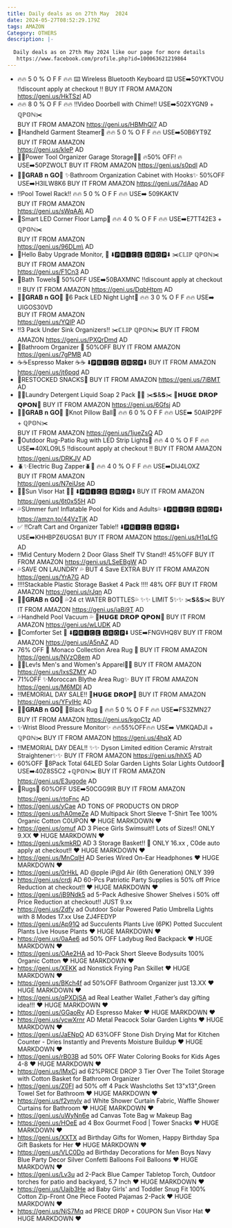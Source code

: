 ```yaml
---
title: Daily deals as on 27th May  2024
date: 2024-05-27T08:52:29.179Z
tags: AMAZON
Category: OTHERS
description: |-
  
  Daily deals as on 27th May 2024 like our page for more details
   https://www.facebook.com/profile.php?id=100063621219864
---
```

* 🔥🔥 5 0 % O F F 🔥🔥
  ⌨️ Wireless Bluetooth Keyboard  ⌨️ 
  USE➡️50YKTVOU 
  ‼️discount apply at checkout ‼️
  BUY IT FROM AMAZON
  https://geni.us/HkTSzl
  AD
* 🔥🔥 8 0 % O F F 🔥🔥
  ‼️Video Doorbell with Chime‼️
  USE➡️502XYGN9 + ℚℙ𝕆ℕ✂️\
   BUY IT FROM AMAZON
   https://geni.us/HBMhQl7
  AD                          
* 🚨Handheld Garment Steamer🚨
  🔥🔥 5 0 % O F F 🔥🔥
  USE➡️50B6YT9Z\
  BUY IT FROM AMAZON\
  https://geni.us/kIeP
  AD       
* 🔨🔧Power Tool Organizer Garage Storage🔨🔧
  🔥50% OFF! 🔥
   USE➡️50PZWOLT 
  BUY IT FROM AMAZON
  https://geni.us/s0pdl
  AD
* 🏃‍♀️𝐆𝐑𝐀𝐁 𝐧 𝐆𝐎🏃
  ✨Bathroom Organization Cabinet with Hooks✨
  50%OFF
  USE➡️H3ILW8K6 
  BUY IT FROM AMAZON
  https://geni.us/7dAao
  AD
* ‼️Pool Towel Rack‼️
  🔥🔥 5 0 % O F F 🔥🔥
  USE➡️ 509KAK1V\
   BUY IT FROM AMAZON\
    https://geni.us/sWqAA\
  AD                   
* 🌟Smart LED Corner Floor Lamp🌟
  🔥🔥 4 0 % O F F 🔥🔥
  USE➡️E7TT42E3 + ℚℙ𝕆ℕ✂️\
   BUY IT FROM AMAZON\
  https://geni.us/96DLm\
  AD                    
* 🎀Hello Baby Upgrade Monitor, 🎀
  ⬇️🅿🆁🅸🅲🅴 🅳🆁🅾🅿⬇️
  ✂️ℂ𝕃𝕀ℙ ℚℙ𝕆ℕ✂️
  BUY IT FROM AMAZON\
  https://geni.us/F1Cn3
  AD
* 🎀Bath Towels🎀
  50%OFF
  USE➡️50BAXMNC 
  ‼️discount apply at checkout ‼️
  BUY IT FROM AMAZON
  https://geni.us/DqbHtpm
  AD
* 🏃‍♀️𝐆𝐑𝐀𝐁 𝐧 𝐆𝐎🏃
  🌟6 Pack LED Night Light🌟
  🔥🔥 3 0 % O F F 🔥🔥
  USE➡️ UIGOS30VD\
  BUY IT FROM AMAZON\
  https://geni.us/YQIP
  AD             
* ‼️3 Pack Under Sink Organizers‼️
  ✂️ℂ𝕃𝕀ℙ ℚℙ𝕆ℕ✂️
  BUY IT FROM AMAZON
  https://geni.us/PXQrDmd
  AD
* 🌟Bathroom Organizer 🌟
  50%OFF
  BUY IT FROM AMAZON
  https://geni.us/7gPMB
  AD
* ☕☕Espresso Maker ☕☕
  ⬇️🅿🆁🅸🅲🅴 🅳🆁🅾🅿⬇️
  BUY IT FROM AMAZON
  https://geni.us/jt6pqd
  AD
* 🌟RESTOCKED SNACKS🌟
  BUY IT FROM AMAZON 
  https://geni.us/7iBMT
  AD
* 💚💚Laundry Detergent Liquid Soap 2 Pack 💚💚
  ✂️𝗦&𝗦✂️
  💸𝗛𝗨𝗚𝗘 𝗗𝗥𝗢𝗣 𝗤𝗣𝗢𝗡💸
  BUY IT FROM AMAZON
  https://geni.us/6Gfsj
  AD
* 🏃‍♀️𝐆𝐑𝐀𝐁 𝐧 𝐆𝐎🏃
  🎀Knot Pillow Ball🎀
  🔥🔥 6 0 % O F F 🔥🔥
  USE➡️ 50AIP2PF + ℚℙ𝕆ℕ✂️\
    BUY IT FROM AMAZON
   https://geni.us/1jueZsQ
  AD                       
* 🎀Outdoor Rug-Patio Rug with LED Strip Lights🎀
  🔥🔥 4 0 % O F F 🔥🔥
  USE➡️40XLO9L5 
  ‼️discount apply at checkout ‼️
  BUY IT FROM AMAZON
  https://geni.us/DRKJV
  AD
* 🪲✨Electric Bug Zapper🪲🦗
  🔥🔥 4 0 % O F F 🔥🔥
  USE➡️DIJ4LOXZ\
  BUY IT FROM AMAZON\
  https://geni.us/N7eiUse
  AD                     
* 👒👒Sun Visor Hat 👒👒
  ⬇️🅿🆁🅸🅲🅴 🅳🆁🅾🅿⬇️
  BUY IT FROM AMAZON
  https://geni.us/6t0x55H
  AD
* 💦SUmmer fun!  Inflatable Pool for Kids and Adults💦
  ⬇️🅿🆁🅸🅲🅴 🅳🆁🅾🅿⬇️
  https://amzn.to/44VzTjK
  AD
* ✅
  ‼️Craft Cart and Organizer Table‼️
  ⬇️🅿🆁🅸🅲🅴 🅳🆁🅾🅿⬇️
  USE➡️KHHBPZ6UGSA1
  BUY IT FROM AMAZON
  https://geni.us/H1qLfG
  AD
* ‼️Mid Century Modern 2 Door Glass Shelf TV Stand‼️
  45%OFF
  BUY IT FROM AMAZON
  https://geni.us/LSeEBgW
  AD
* 💦SAVE ON LAUNDRY 💦
  BUT 4 Save EXTRA 
  BUY IT FROM AMAZON
  https://geni.us/YrA7G
  AD
* ‼️‼️Stackable Plastic Storage Basket 4 Pack ‼️‼️
  48% OFF
  BUY IT FROM AMAZON
  https://geni.us/rJqn
  AD
* 🏃‍♀️𝐆𝐑𝐀𝐁 𝐧 𝐆𝐎🏃
  💦24 ct WATER BOTTLES💦
  ✨✨ LIMIT 5✨✨
  ✂️𝗦&𝗦✂️
  BUY IT FROM AMAZON
  https://geni.us/iaBi9T
  AD
* 💦Handheld Pool Vacuum 💦
  💸𝗛𝗨𝗚𝗘 𝗗𝗥𝗢𝗣 𝗤𝗣𝗢𝗡💸
  BUY IT FROM AMAZON
  https://geni.us/wLUDK
  AD
* 🎀Comforter Set 🎀
  ⬇️🅿🆁🅸🅲🅴 🅳🆁🅾🅿⬇️
  USE➡️FNGVHQ8V
  BUY IT FROM AMAZON
  https://geni.us/A5nAZ
  AD
* 76% OFF
  🚨 Monaco Collection Area Rug 🚨
  BUY IT FROM AMAZON
  https://geni.us/NVzO8em
  AD
* 👖👖Lev!s Men's and Women's 
  Apparel👖👖
  BUY IT FROM AMAZON
  https://geni.us/IxsSZMY
  AD
* 71%OFF
  ✨Moroccan Blythe Area Rug✨
  BUY IT FROM AMAZON
  https://geni.us/M6MDI
  AD
* ‼️MEMORIAL DAY SALE‼️
  🚨𝗛𝗨𝗚𝗘 𝗗𝗥𝗢𝗣🚨
  BUY IT FROM AMAZON
  https://geni.us/YFyIHc
  AD
* 🏃‍♀️𝐆𝐑𝐀𝐁 𝐧 𝐆𝐎🏃
  🎀Black Rug 🎀
  🔥🔥 5 0 % O F F 🔥🔥
  USE➡️FS3ZMN27\
   BUY IT FROM AMAZON
   https://geni.us/kgoC1z
  AD                  
* ✨Wrist Blood Pressure Monitor✨
  🔥🔥55%OFF🔥🔥
  USE➡️  VMKQADJI  +  ℚℙ𝕆ℕ✂️
  BUY IT FROM AMAZON
   https://geni.us/4hqX
  AD
* ‼️MEMORIAL DAY DEAL‼️
  ✨✨ Dyson Limited edition Ceramic A!rstrait Straightener✨✨
  BUY IT FROM AMAZON
  https://geni.us/hhX5
  AD
* 60%OFF
  🌟8Pack Total 64LED Solar Garden Lights Solar Lights Outdoor🌟
  USE➡️40Z8S5C2 +ℚℙ𝕆ℕ✂️
  BUY IT FROM AMAZON
  https://geni.us/E3ugode
  AD
* 🎀Rugs🎀
  60%OFF
  USE➡️50CGG9IR
  BUY IT FROM AMAZON
  https://geni.us/rtoFnc
  AD
* https://geni.us/yCae    AD
  TONS OF PRODUCTS ON DROP
* https://geni.us/hA0meZe   AD
  Multipack Short Sleeve T-Shirt Tee 100% Organic Cotton 
  C0UPON
  ♥ HUGE MARKDOWN ♥
* https://geni.us/omuf     AD
  3 Piece Girls Swimsuit!! Lots of Sizes!! 
  ONLY 9.XX 
  ♥ HUGE MARKDOWN ♥
* https://geni.us/kmkRD    AD
  3 Storage Basket!! 🧺 
  ONLY 16.xx , C0de auto apply at checkout!! 
  ♥ HUGE MARKDOWN ♥
* https://geni.us/MnCqIH       AD
  Series Wired On-Ear Headphones
  ♥ HUGE MARKDOWN ♥
* https://geni.us/0rHkL   AD
  @pple iP@d Air (6th Generation) 
  ONLY 399 
* https://geni.us/crdj     AD
  60-Pcs Patriotic Party Supplies is 50% off Price Reduction at checkout!!
  ♥ HUGE MARKDOWN ♥
* https://geni.us/jB9Ndk5    ad
  5-Pack Adhesive Shower Shelves i
  50% off Price Reduction at checkout!!
  JUST 9.xx
* https://geni.us/Zdfy   ad
  Outdoor Solar Powered Patio Umbrella Lights with 8 Modes
  17.xx 
  Use    ZJ4FEDYP 
* https://geni.us/Ap91Q    ad
  Succulents Plants Live (6PK) Potted Succulent Plants Live House Plants
  ♥ HUGE MARKDOWN ♥
* https://geni.us/0aAe6    ad
  50% OFF
  Ladybug Red Backpack
  ♥ HUGE MARKDOWN ♥
* https://geni.us/OAe2HA    ad
  10-Pack Short Sleeve Bodysuits 100% Organic Cotton 
  ♥ HUGE MARKDOWN ♥
* https://geni.us/XEKK    ad
  Nonstick Frying Pan Skillet
  ♥ HUGE MARKDOWN ♥
* https://geni.us/BKch4f   ad
  50%OFF
  Bathroom Organizer just 13.XX
  ♥ HUGE MARKDOWN ♥
* https://geni.us/qPXDjSA   ad
  Real Leather Wallet ,Father’s day gifting idea!!!
  ♥ HUGE MARKDOWN ♥
* https://geni.us/GGaoRv   AD
  Espresso Maker
  ♥ HUGE MARKDOWN ♥
* https://geni.us/ycwXrnr   AD
  Metal Peacock Solar Garden Lights 
  ♥ HUGE MARKDOWN ♥
* https://geni.us/JaENpO   AD
  63%OFF
  Stone Dish Drying Mat for Kitchen Counter - Dries Instantly and Prevents Moisture Buildup
  ♥ HUGE MARKDOWN ♥
* https://geni.us/rB03B    ad
  50% OFF
  Water Coloring Books for Kids Ages 4-8
  ♥ HUGE MARKDOWN ♥
* https://geni.us/lMxCj   ad
  62%PRICE DROP
  3 Tier Over The Toilet Storage with Cotton Basket for Bathroom Organizer
* https://geni.us/Z0FI    ad
  50% off
  4 Pack Washcloths Set 13"x13",Green Towel Set for Bathroom
  ♥ HUGE MARKDOWN ♥
* https://geni.us/f2ynylv   ad
  White Shower Curtain Fabric, Waffle Shower Curtains for Bathroom
  ♥ HUGE MARKDOWN ♥
* https://geni.us/uWyNn6e    ad
  Canvas Tote Bag w Makeup Bag
* https://geni.us/HOeE    ad
  4 Box Gourmet Food | Tower Snacks
  ♥ HUGE MARKDOWN ♥
* https://geni.us/XXTX    ad
  Birthday Gifts for Women, Happy Birthday Spa Gift Baskets for Her
  ♥ HUGE MARKDOWN ♥
* https://geni.us/VLC0Do    ad
  Birthday Decorations for Men Boys Navy Blue Party Decor Silver Confetti Balloons Foil Balloons
  ♥ HUGE MARKDOWN ♥
* https://geni.us/Lv3u    ad
  2-Pack Blue Camper Tabletop Torch, Outdoor torches for patio and backyard, 5.7 Inch
  ♥ HUGE MARKDOWN ♥
* https://geni.us/Uajb3He     ad
  Baby Girls' and Toddler Snug Fit 100% Cotton Zip-Front One Piece Footed Pajamas 2-Pack
  ♥ HUGE MARKDOWN ♥
* https://geni.us/NjS7Mq    ad
  PR!CE DR0P + C0UPON 
  Sun Visor Hat
  ♥ HUGE MARKDOWN ♥
